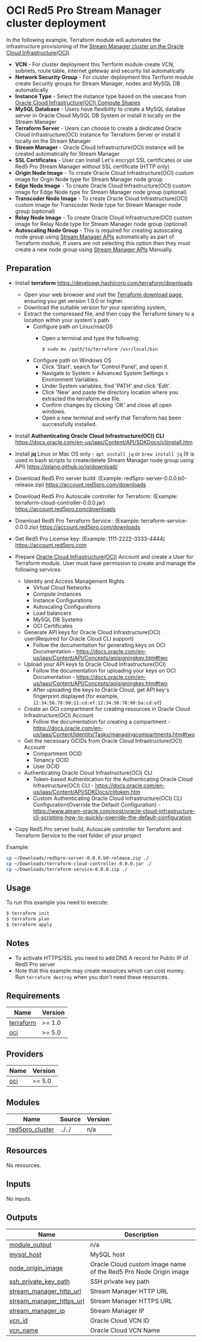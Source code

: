 # OCI Red5 Pro Stream Manager cluster deployment

In the following example, Terraform module will automates the infrastructure provisioning of the [Stream Manager cluster on the Oracle Cloud Infrastructure(OCI)](https://www.red5pro.com/docs/installation/auto-oci/overview/).

* **VCN** - For cluster deployment this Terrform module create VCN, subnets, route table, internet geteway and security list automatically
* **Network Security Group** - For cluster deployment this Terrform module create Security groups for Stream Manager, nodes and MySQL DB automatically
* **Instance Type** - Select the instance type based on the usecase from [Oracle Cloud Infrastructure(OCI) Compute Shapes](https://docs.oracle.com/en-us/iaas/Content/Compute/References/computeshapes.htm)
* **MySQL Database** - Users have flexibility to create a MySQL databse server in Oracle Cloud MySQL DB System or install it locally on the Stream Manager
* **Terraform Server** - Uesrs can choose to create a dedicated Oracle Cloud Infrastructure(OCI) instance for Terraform Server or install it locally on the Stream Manager
* **Stream Manager** - Oracle Cloud Infrastructure(OCI) instance will be created automatically for Stream Manager
* **SSL Certificates** - User can install Let's encrypt SSL certificates or use Red5 Pro Stream Manager without SSL certificate (HTTP only)
* **Origin Node Image** - To create Oracle Cloud Infrastructure(OCI) custom image for Orgin Node type for Stream Manager node group
* **Edge Node Image** - To create Oracle Cloud Infrastructure(OCI) custom image for Edge Node type for Stream Manager node group (optional)
* **Transcoder Node Image** - To create Oracle Cloud Infrastructure(OCI) custom image for Transcoder Node type for Stream Manager node group (optional)
* **Relay Node Image** - To create Oracle Cloud Infrastructure(OCI) custom image for Relay Node type for Stream Manager node group (optional)
* **Autoscaling Node Group** - This is required for creating autoscaling node group using [Stream Manager APIs](https://www.red5pro.com/docs/special/concepts/nodegroup/) automatically as part of Terraform module, If users are not selecting this option then they must create a new node group using [Stream Manager APIs](https://www.red5pro.com/docs/special/concepts/nodegroup/) Manually.

## Preparation

* Install **terraform** https://developer.hashicorp.com/terraform/downloads
  * Open your web browser and visit the [Terraform download page](https://developer.hashicorp.com/terraform/downloads), ensuring you get version 1.0.0 or higher. 
  * Download the suitable version for your operating system, 
  * Extract the compressed file, and then copy the Terraform binary to a location within your system's path
    * Configure path on Linux/macOS 
      * Open a terminal and type the following:

        ```$ sudo mv /path/to/terraform /usr/local/bin```
    * Configure path on Windows OS
      * Click 'Start', search for 'Control Panel', and open it.
      * Navigate to System > Advanced System Settings > Environment Variables.
      * Under System variables, find 'PATH' and click 'Edit'.
      * Click 'New' and paste the directory location where you extracted the terraform.exe file.
      * Confirm changes by clicking 'OK' and close all open windows.
      * Open a new terminal and verify that Terraform has been successfully installed.

* Install **Authenticating Oracle Cloud Infrastructure(OCI) CLI** https://docs.oracle.com/en-us/iaas/Content/API/SDKDocs/cliinstall.htm
* Install **jq** Linux or Mac OS only - `apt install jq` or `brew install jq` (It is used in bash scripts to create/delete Stream Manager node group using API) https://jqlang.github.io/jq/download/
* Download Red5 Pro server build: (Example: red5pro-server-0.0.0.b0-release.zip) https://account.red5pro.com/downloads
* Download Red5 Pro Autoscale controller for Terraform: (Example: terraform-cloud-controller-0.0.0.jar) https://account.red5pro.com/downloads
* Download Red5 Pro Terraform Service : (Example: terraform-service-0.0.0.zip) https://account.red5pro.com/downloads
* Get Red5 Pro License key: (Example: 1111-2222-3333-4444) https://account.red5pro.com
* Prepare [Oracle Cloud Infrastructure(OCI)](https://www.oracle.com/cloud/) Account and create a User for Terraform module. User must have permission to create and manage the following services:
    * Identity and Access Management Rights
        * Virtual Cloud Networks
        * Compute Instances
        * Instance Configurations
        * Autoscaling Configurations
        * Load balancers
        * MySQL DB Systems 
        * OCI Certificates
    * Generate API keys for Oracle Cloud Infrastructure(OCI) user(Required for Oracle Cloud CLI support)
        * Follow the documentation for generating keys on OCI Documentation - https://docs.oracle.com/en-us/iaas/Content/API/Concepts/apisigningkey.htm#two
    * Upload your API keys to Oracle Cloud Infrastructure(OCI)
        * Follow the documentation for uploading your keys on OCI Documentation - https://docs.oracle.com/en-us/iaas/Content/API/Concepts/apisigningkey.htm#two
        * After uploading the keys to Oracle Cloud, get API key's fingerprint displayed (for example, `12:34:56:78:90:11:cd:ef:12:34:56:78:90:ba:cd:ef`)
    * Create an OCI compartment for creating resources in Oracle Cloud Infrastructure(OCI) Account 
        * Follow the documentation for creating a compartment - https://docs.oracle.com/en-us/iaas/Content/Identity/Tasks/managingcompartments.htm#two
    * Get the necessary OCIDs from Oracle Cloud Infrastructure(OCI) Account
        * Compartment OCID 
        * Tenancy OCID
        * User OCID
    * Authenticating Oracle Cloud Infrastructure(OCI) CLI
        * Token-based Authentication for the Authenticating Oracle Cloud Infrastructure(OCI) CLI - https://docs.oracle.com/en-us/iaas/Content/API/SDKDocs/clitoken.htm
        * Custom Authenticating Oracle Cloud Infrastructure(OCI) CLI Configuration(Override the Default Configuration) - https://www.ateam-oracle.com/post/oracle-cloud-infrastructure-cli-scripting-how-to-quickly-override-the-default-configuration
* Copy Red5 Pro server build, Autoscale controller for Terraform and Terraform Service to the root folder of your project

Example:  

```bash
cp ~/Downloads/red5pro-server-0.0.0.b0-release.zip ./
cp ~/Downloads/terraform-cloud-controller-0.0.0.jar ./
cp ~/Downloads/terraform-service-0.0.0.zip ./
```

## Usage

To run this example you need to execute:

```bash
$ terraform init
$ terraform plan
$ terraform apply
```

## Notes

* To activate HTTPS/SSL you need to add DNS A record for Public IP of Red5 Pro server
* Note that this example may create resources which can cost money. Run `terraform destroy` when you don't need these resources.

## Requirements

| Name | Version |
|------|---------|
| <a name="requirement_terraform"></a> [terraform](#requirement\_terraform) | >= 1.0 |
| <a name="requirement_oci"></a> [oci](#requirement\_oci) | >= 5.0 |

## Providers

| Name | Version |
|------|---------|
| <a name="provider_oci"></a> [oci](#provider\_oci) | >= 5.0 |

## Modules

| Name | Source | Version |
|------|--------|---------|
| <a name="module_red5pro_cluster"></a> [red5pro\_cluster](#module\_red5pro\_cluster) | ../../ | n/a |

## Resources

No resources.

## Inputs

No inputs.

## Outputs

| Name | Description |
|------|-------------|
| <a name="output_module_output"></a> [module\_output](#output\_module\_output) | n/a |
| <a name="output_mysql_host"></a> [mysql\_host](#output\_mysql\_host) | MySQL host |
| <a name="output_node_origin_image"></a> [node\_origin\_image](#output\_node\_origin\_image) | Oracle Cloud custom image name of the Red5 Pro Node Origin image |
| <a name="output_ssh_private_key_path"></a> [ssh\_private\_key\_path](#output\_ssh\_private\_key\_path) | SSH private key path |
| <a name="output_stream_manager_http_url"></a> [stream\_manager\_http\_url](#output\_stream\_manager\_http\_url) | Stream Manager HTTP URL |
| <a name="output_stream_manager_https_url"></a> [stream\_manager\_https\_url](#output\_stream\_manager\_https\_url) | Stream Manager HTTPS URL |
| <a name="output_stream_manager_ip"></a> [stream\_manager\_ip](#output\_stream\_manager\_ip) | Stream Manager IP |
| <a name="output_vcn_id"></a> [vcn\_id](#output\_vcn\_id) | Oracle Cloud VCN ID |
| <a name="output_vcn_name"></a> [vcn\_name](#output\_vcn\_name) | Oracle Cloud VCN Name |